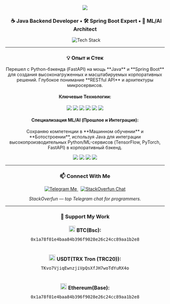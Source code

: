 <p align="center">
  <img src="https://readme-typing-svg.demolab.com?font=Fira+Code&size=24&duration=4000&pause=1000&color=CCCCCC&center=true&vCenter=true&width=600&lines=Wake+up,+Neo...;The+Matrix+has+you.;Follow+the+white+rabbit...;Knock+knock,+Neo." />
</p>

<h3 align="center">
  ☕ Java Backend Developer • 🛠 Spring Boot Expert • 🤖 ML/AI Architect
</h3>

<p align="center">
  <img src="https://skillicons.dev/icons?i=java,spring,boot,postgres,maven,gradle,linux,git,python,tensorflow,pytorch&perline=11" alt="Tech Stack" />
</p>

---

<h3 align="center">💡 Опыт и Стек</h3>

<p align="center">
    Перешел с Python-бэкенда (FastAPI) на мощь **Java** и **Spring Boot** для создания высоконагруженных и масштабируемых корпоративных решений. Глубокое понимание **RESTful API** и архитектуры микросервисов.
</p>

<h4 align="center">Ключевые Технологии:</h4>
<p align="center">
    <img src="https://img.shields.io/badge/Java%208+-ED8B00?style=for-the-badge&logo=openjdk&logoColor=white" />
    <img src="https://img.shields.io/badge/Spring%20Boot-6DB33F?style=for-the-badge&logo=spring&logoColor=white" />
    <img src="https://img.shields.io/badge/Spring%20Data%20JPA-6DB33F?style=for-the-badge&logo=spring&logoColor=white" />
    <img src="https://img.shields.io/badge/RESTful%20API-darkgreen?style=for-the-badge&logo=rest&logoColor=white" />
    <img src="https://img.shields.io/badge/PostgreSQL-316192?style=for-the-badge&logo=postgresql&logoColor=white" />
    <img src="https://img.shields.io/badge/Maven-C71A36?style=for-the-badge&logo=apache-maven&logoColor=white" />
</p>

<h4 align="center">Специализация ML/AI (Прошлое и Интеграция):</h4>
<p align="center">
    Сохраняю компетенции в **Машинном обучении** и **Ботостроении**, используя Java для интеграции высокопроизводительных Python/ML-сервисов (TensorFlow, PyTorch, FastAPI) в корпоративный бэкенд.
</p>
<p align="center">
    <img src="https://img.shields.io/badge/Python-3776AB?style=for-the-badge&logo=python&logoColor=white" />
    <img src="https://img.shields.io/badge/TensorFlow-FF6F00?style=for-the-badge&logo=tensorflow&logoColor=white" />
    <img src="https://img.shields.io/badge/PyTorch-EE4C2C?style=for-the-badge&logo=pytorch&logoColor=white" />
    <img src="https://img.shields.io/badge/FastAPI-009688?style=for-the-badge&logo=fastapi&logoColor=white" />
</p>

<hr>

<h3 align="center">📫 Connect With Me</h3>

<p align="center">
  <a href="https://t.me/cobralicious" target="_blank">
    <img alt="Telegram Me" src="https://img.shields.io/badge/@cobralicious-2CA5E0?style=for-the-badge&logo=telegram&logoColor=white" />
  </a>
  &nbsp;
  <a href="https://t.me/StackOverfunChat" target="_blank">
    <img alt="StackOverfun Chat" src="https://img.shields.io/badge/Join-StackOverfun_Chat-0088cc?style=for-the-badge&logo=telegram&logoColor=white" />
  </a>
</p>

<p align="center"><i>StackOverfun — top Telegram chat for programmers.</i></p>

<hr>

<h3 align="center">💎 Support My Work</h3>

<p align="center" style="font-size:16px; line-height: 2;">
  <img src="https://s2.coinmarketcap.com/static/img/coins/64x64/1.png" width="20" /> <strong>BTC(Bsc):</strong><br />
  <code>0x1a78f01e4baa84b396f9028e26c24cc89aa1b2e8</code><br /><br />
  <img src="https://s2.coinmarketcap.com/static/img/coins/64x64/825.png" width="20" /> <strong>USDT(TRX Tron (TRC20)):</strong><br />
  <code>TKvo7VjiqEwnzjiVpQsXfJH7woTdYuRX4o</code><br /><br />
  <img src="https://s2.coinmarketcap.com/static/img/coins/64x64/1027.png" width="20" /> <strong>Ethereum(Base):</strong><br />
  <code>0x1a78f01e4baa84b396f9028e26c24cc89aa1b2e8</code>
</p>
